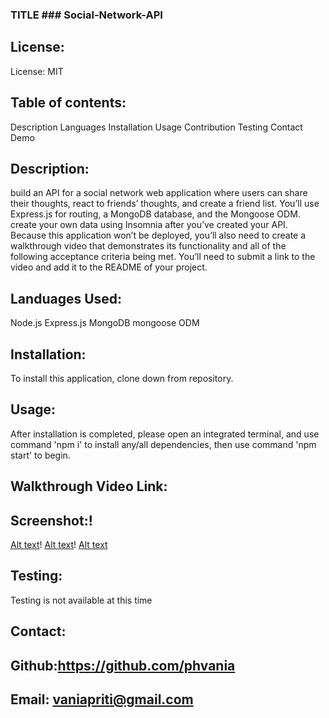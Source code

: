 ### TITLE ###  Social-Network-API

## License:
License: MIT

## Table of contents:
Description
Languages
Installation
Usage
Contribution
Testing
Contact
Demo

## Description:
build an API for a social network web application where users can share their thoughts, react to friends’ thoughts, and create a friend list. You’ll use Express.js for routing, a MongoDB database, and the Mongoose ODM.
create your own data using Insomnia after you’ve created your API.
Because this application won’t be deployed, you’ll also need to create a walkthrough video that demonstrates its functionality and all of the following acceptance criteria being met. You’ll need to submit a link to the video and add it to the README of your project.

## Landuages Used:
Node.js
Express.js
MongoDB
mongoose ODM

## Installation:
To install this application, clone down from repository.

## Usage:
After installation is completed, please open an integrated terminal, and use command 'npm i' to install any/all dependencies, then use command 'npm start' to begin.

##  Walkthrough Video Link:


##  Screenshot:!
[Alt text](image.png)!
[Alt text](image-1.png)!
[Alt text](image-2.png)


## Testing:
Testing is not available at this time 

## Contact:
## Github:https://github.com/phvania
## Email: vaniapriti@gmail.com



